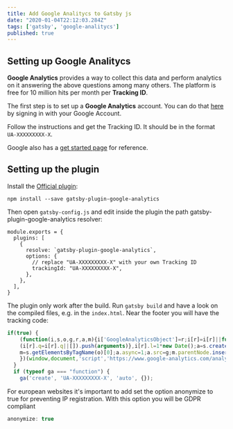 ```yaml
---
title: Add Google Analitycs to Gatsby js
date: "2020-01-04T22:12:03.284Z"
tags: ['gatsby', 'google-analitycs']
published: true
---
```


## Setting up Google Analitycs

<b>Google Analytics</b> provides a way to collect this data and perform analytics on it answering the above questions among many others. The platform is free for 10 million hits per month per <b>Tracking ID</b>.

The first step is to set up a <b>Google Analytics</b> account. You can do that [here](https://analytics.google.com/) by signing in with your Google Account.

Follow the instructions and get the Tracking ID. It should be in the format `UA-XXXXXXXXX-X`.

Google also has a [get started page](https://support.google.com/analytics/answer/1008015?hl=en) for reference.

## Setting up the plugin

Install the [Official plugin](https://www.gatsbyjs.org/docs/adding-analytics/):

```shell
npm install --save gatsby-plugin-google-analytics
```

Then open `gatsby-config.js` and edit inside the plugin the path gatsby-plugin-google-analytics resolver:

```shell
module.exports = {
  plugins: [
    {
      resolve: `gatsby-plugin-google-analytics`,
      options: {
        // replace "UA-XXXXXXXXX-X" with your own Tracking ID
        trackingId: "UA-XXXXXXXXX-X",
      },
    },
  ],
}
```

The plugin only work after the build. Run `gatsby build` and have a look on the compiled files, e.g. in the `index.html`.
Near the footer you will have the tracking code:


```javascript
if(true) {
    (function(i,s,o,g,r,a,m){i['GoogleAnalyticsObject']=r;i[r]=i[r]||function(){
    (i[r].q=i[r].q||[]).push(arguments)},i[r].l=1*new Date();a=s.createElement(o),
    m=s.getElementsByTagName(o)[0];a.async=1;a.src=g;m.parentNode.insertBefore(a,m)
    })(window,document,'script','https://www.google-analytics.com/analytics.js','ga');
  }
  if (typeof ga === "function") {
    ga('create', 'UA-XXXXXXXXX-X', 'auto', {});
```

For european websites it's important to add set the option anonymize to true for preventing IP registration. With this option you will be GDPR compliant

```javascript
anonymize: true
```
